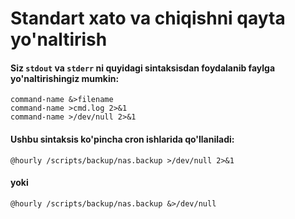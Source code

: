# Standart xato va chiqishni qayta yo'naltirish

#### Siz ```stdout``` va ```stderr``` ni quyidagi sintaksisdan foydalanib faylga yo'naltirishingiz mumkin:

```
command-name &>filename
command-name >cmd.log 2>&1
command-name >/dev/null 2>&1
```

#### Ushbu sintaksis ko'pincha cron ishlarida qo'llaniladi:

```
@hourly /scripts/backup/nas.backup >/dev/null 2>&1
```

#### yoki

```
@hourly /scripts/backup/nas.backup &>/dev/null
```